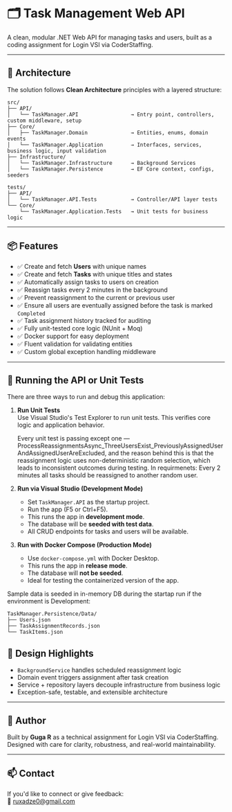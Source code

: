 # 🗂️ Task Management Web API

A clean, modular .NET Web API for managing tasks and users, built as a coding assignment for Login VSI via CoderStaffing.

---

## 🧱 Architecture

The solution follows **Clean Architecture** principles with a layered structure:

```
src/
├── API/
│   └── TaskManager.API                 → Entry point, controllers, custom middleware, setup
├── Core/
│   ├── TaskManager.Domain              → Entities, enums, domain events
│   └── TaskManager.Application         → Interfaces, services, business logic, input validation
├── Infrastructure/
│   └── TaskManager.Infrastructure      → Background Services
│   └── TaskManager.Persistence         → EF Core context, configs, seeders

tests/
├── API/
│   └── TaskManager.API.Tests           → Controller/API layer tests
└── Core/
    └── TaskManager.Application.Tests   → Unit tests for business logic
```

---

## 📦 Features

- ✅ Create and fetch **Users** with unique names  
- ✅ Create and fetch **Tasks** with unique titles and states  
- ✅ Automatically assign tasks to users on creation  
- ✅ Reassign tasks every 2 minutes in the background  
- ✅ Prevent reassignment to the current or previous user  
- ✅ Ensure all users are eventually assigned before the task is marked `Completed`  
- ✅ Task assignment history tracked for auditing  
- ✅ Fully unit-tested core logic (NUnit + Moq)
- ✅ Docker support for easy deployment
- ✅ Fluent validation for validating entities
- ✅ Custom global exception handling middleware
---

## 🚀 Running the API or Unit Tests

There are three ways to run and debug this application:

1. **Run Unit Tests**  
   Use Visual Studio's Test Explorer to run unit tests. This verifies core logic and application behavior.
   
   Every unit test is passing except one — ProcessReassignmentsAsync_ThreeUsersExist_PreviouslyAssignedUserAndAssignedUserAreExcluded, 
   and the reason behind this is that the reassignment logic uses non-deterministic random selection, which leads to inconsistent outcomes 
   during testing. In requirmenets: Every 2 minutes all tasks should be reassigned to another random user.

2. **Run via Visual Studio (Development Mode)**  
   - Set `TaskManager.API` as the startup project.
   - Run the app (F5 or Ctrl+F5).
   - This runs the app in **development mode**.
   - The database will be **seeded with test data**.
   - All CRUD endpoints for tasks and users will be available.

3. **Run with Docker Compose (Production Mode)**  
   - Use `docker-compose.yml` with Docker Desktop.
   - This runs the app in **release mode**.
   - The database will **not be seeded**.
   - Ideal for testing the containerized version of the app.

Sample data is seeded in in-memory DB during the startap run if the environment is Development:
```
TaskManager.Persistence/Data/
├── Users.json
├── TaskAssignmentRecords.json
└── TaskItems.json

```


## 🧠 Design Highlights

- `BackgroundService` handles scheduled reassignment logic
- Domain event triggers assignment after task creation
- Service + repository layers decouple infrastructure from business logic
- Exception-safe, testable, and extensible architecture

---

## 🤝 Author

Built by **Guga R** as a technical assignment for Login VSI via CoderStaffing.  
Designed with care for clarity, robustness, and real-world maintainability.

---

## 📫 Contact

If you'd like to connect or give feedback:  
📧 ruxadze0@gmail.com
